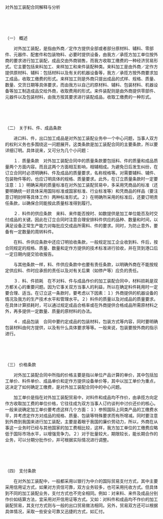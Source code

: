 



对外加工装配合同解释与分析



 

　　

　　

（一）
概述

　　对外加工装配，是指由外商／定作方提供全部或者部分原材料、辅料、零部件、元器件、配套件和包装物料、必要时提供设备，由我方／承揽方加工单位按外商的要求进行加工装配，成品交由外商销售，而我方收取工缴费的一种经济贸易形式。它主要包括来料加工、来样加工和来件装配种类。来料加工是由外商／定作方提供原材料、辅料：包括材料以及有关的机器设备等，我方／承揽方按外商要求加工成品，收取工缴费的形式。来样加工则是外商只提出成品的式样、规格、质量、数量、交货日期等具体要求，而由我方以自己的原材料、辅料、包装材料、机器设备等加工制造成品交给外商，收取费用的形式。来件装配则是由外商提供零部件、元器件以及包装材料，由我方按其要求进行装配成品，收取工缴费的一种形式。

　　

　　

（二）
关于料、件、成品条款

　　进口料、件，出口加工成品是对外加工装配业务中一个中心问题，当事人双方的权利义务也多围绕这一问题展开。这类条款是加工装配合同的主要条款，所以要详细订明。具体说来，又可分为几个小问题：

　　１．质量条款　对外加工装配合同中的质量条款要包括料、件的质量和成品质量两个方面内容。而且这两个方面相互影响，相辅相成。为避免日后发生纠纷，在订立合同时必须明确料、件及成品的质量要求，名称规格等。对需要辅料、辅件、包装物件等的，也应订明具体的规格、质量要求。此外，在订立质量条款时一定要注意：１）明确采用的质量标准在对外加工装配贸易中，多采用凭商品的标准（还要明确统一好具体采用国际标准或国家标准、行业标准等）和凭商品的样品（要注意订明封样等具体工作）两种标准形式。２）在明确所采用的标准后，还要订明责任条款，以确保合同能按此质量标准得到履行。

　　２．料件的供应条款　来料、来件能否按时、如数提供是加工单位能否及时交付成品的关键。因此在订立合同时注意合理安排料件供应的品种、数量和时间，以满足设备正常生产能力对每批应交成品所需料、件的要求。同时，为防止意外，要备有一定数量的周转料件。

　　在料、件供应条款中还应订明验收条款，一般规定加工企业收到料、件后，按合同规定的规格、质量、数量和定作方提供的技术标准进行验收，并在货到港口后一定日期内提交验收报告。

　　与其他条款一样，料、件供应条款中也要有责任条款，以明确外商在不能按规定供应料、件时应承担的责任以及对有关后果（如停产等）应负的责任。

　　３．料、件损耗　在不对料、件与成品作价的加工装配合同中，材料损耗是双方都关心的重要问题。因为它事关双方当事人的利益，所以在确定料件耗用时一定要合理、适当。在订立这一条款时，要考虑以下因素：１）外商提供的机器设备的情况及我方的生产技术水平和管理水平。２）料件的质量以及对成品的质量要求。在具体计算损耗时，可以通过规定成品合格率或在外商提供合格成品所需原材料之外，再多提供一定数量、质量的原材料的办法。

　　４．成品包装　合同中要约定成品的包装材料，包装方式等内容，同时要明确包装材料由何方提供，以及有什么具体要求等等。一般来说，包装要按外商的指示进行。

　　

　　

（三）
价格条款

　　对外加工装配合同中所指的价格主要是指以单位产品计算的单价，其中包括加工单价、料件单价、成品单价和定作方提供设备单价等，其中以加工单价为重点，这决定了如何确定工缴费，是对外加工装配合同中的中心问题。

　　加工单价是指在对外加工装配贸易中，对料件和成品均不作价，由承揽方向定作方收取加工费的单位价格，它往往成为双方当事人订约谈判中讨价还价的核心。一般来说确定加工单价要考虑这样几个方面：１）参照国际上同类产品的工缴费水平，并考虑定作方对成品的规格、质量、包装等特殊要求而有所增减。同时要注意到外商到我国来进行加工装配，主要是着眼于我国的廉价劳动力，所以，外商在从事这一业务时已经与其他国家的加工费相比较，这样，我方加工单位的工缴费应略低于国际市场水平，以增强竞争力。２）对于批量较大，期限较长，能长期合作的业务，可以分期分批作价，并可根据实际情况进行调整。

　　

　　

（四）
支付条款

　　在对外加工装配中，一般都采用以银行为中介的国际贸易支付方式，其中主要采用信用证方式，如果对方资信可靠，双方业务较多，也可采用托收方式。但具体到不同的加工装配业务，支付方式也不完全相同。例如：对来料、来件及成品分别作价如结算方法，宜采用对开信用证等方式。又如：对料件和成品均不作价的加工装配贸易，其支付方式则与一般的出口贸易做法相同。另外，贸易双方还可以根据具体情况，采取一些安全可靠又迅捷的方式，如汇付。